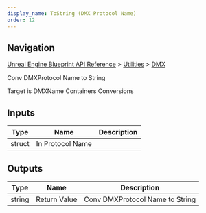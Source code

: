 ```yaml
---
display_name: ToString (DMX Protocol Name)
order: 12
---
```

## Navigation

[Unreal Engine Blueprint API Reference](https://dev.epicgames.com/documentation/en-us/unreal-engine/BlueprintAPI) > [Utilities](https://dev.epicgames.com/documentation/en-us/unreal-engine/BlueprintAPI/Utilities) > [DMX](https://dev.epicgames.com/documentation/en-us/unreal-engine/BlueprintAPI/Utilities/DMX)

Conv DMXProtocol Name to String

Target is DMXName Containers Conversions

## Inputs

| Type | Name | Description |
| --- | --- | --- |
| struct | In Protocol Name |  |

## Outputs

| Type | Name | Description |
| --- | --- | --- |
| string | Return Value | Conv DMXProtocol Name to String |
